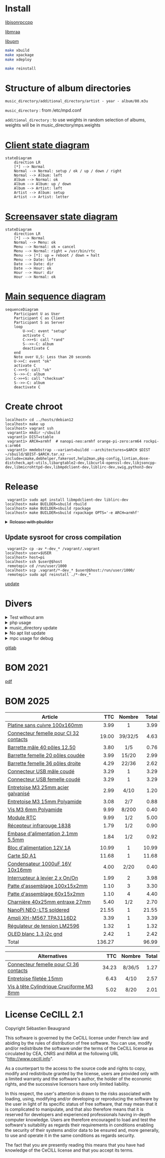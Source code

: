 # Install
[libjsonrpccpp](../libjsonrpccpp/README.md)

[libmraa](../libmraa/README.md)

[libupm](../libupm/README.md)
```sh
make xbuild
make xpackage
make xdeploy
```
```sh
make reinstall
```

# Structure of album directories
`music_directory/additional_directory/artist - year - album/00.m3u`

`music_directory` :
from /etc/mpd.conf

`additional_directory` :
to use weights in random selection of albums,
weights will be in music_directory/mps.weights

# [Client state diagram](README-0.md)
```mermaid
stateDiagram
    direction LR
    [*] --> Normal
    Normal --> Normal: setup / ok / up / down / right
    Normal --> Album: left
    Album --> Normal: ok
    Album --> Album: up / down
    Album --> Artist: left
    Artist --> Album: setup
    Artist --> Artist: letter
```

# [Screensaver state diagram](README-0.md)
```mermaid
stateDiagram
    direction LR
    [*] --> Normal
    Normal --> Menu: ok
    Menu --> Normal: ok = cancel
    Menu --> Normal: right = /usr/bin/rtc
    Menu --> [*]: up = reboot / down = halt
    Menu --> Date: left
    Date --> Date: dir
    Date --> Hour: ok
    Hour --> Hour: dir
    Hour --> Normal: ok
```

# [Main sequence diagram](README-0.md)
```mermaid
sequenceDiagram
    Participant U as User
    Participant C as Client
    Participant S as Server
    loop
        U->>C: event "setup"
        activate C
        C->>+S: call "rand"
        S-->>-C: album
        deactivate C
    end
    Note over U,S: Less than 20 seconds
    U->>C: event "ok"
    activate C
    C->>+S: call "ok"
    S-->>-C: album
    C->>+S: call "checksum"
    S-->>-C: album
    deactivate C
```

# Create chroot

```console
localhost> cd ../hosts/debian12
localhost> make up
localhost> vagrant ssh
 vagrant1> mkdir ~/sbuild
 vagrant1> DIST=stable
 vagrant1> ARCH=armhf  # nanopi-neo:armhf orange-pi-zero:arm64 rockpi-s:arm64
 vagrant1> mmdebstrap --variant=buildd --architectures=$ARCH $DIST ~/sbuild/$DIST-$ARCH.tar.xz --include=cmake,debhelper,fakeroot,help2man,pkg-config,lintian,dose-distcheck,apt-utils,libargtable2-dev,libcurl4-openssl-dev,libjsoncpp-dev,libmicrohttpd-dev,libmpdclient-dev,liblirc-dev,swig,python3-dev
```

# Release

```console
 vagrant1> sudo apt install libmpdclient-dev liblirc-dev
localhost> make BUILDER=sbuild rbuild
localhost> make BUILDER=sbuild rpackage
localhost> make BUILDER=sbuild rxpackage OPTS='-e ARCH=armhf'
```

<details>
  <summary><s>Release with pbuilder</s></summary>

  ```console
  localhost> cd ../hosts/debian12
  localhost> vagrant ssh
   vagrant1> cd ~/pbuilder/*_result
   vagrant1> python3 -m http.server
   vagrant2> sudo apt install libmpdclient-dev liblirc-dev
   vagrant2> cd ~/pbuilder/*_result
   vagrant2> pbuilder-dist bookworm armhf update --extrapackages 'libmpdclient-dev liblircclient-dev' --allow-untrusted --othermirror 'deb [allow-insecure=yes] http://localhost:8000/ ./'

  localhost> sudo apt install libmpdclient-dev liblirc-dev
  localhost> make BUILDER=pbuilder build
  localhost> make BUILDER=pbuilder package

  localhost> make BUILDER=pbuilder rbuild
  localhost> make BUILDER=pbuilder rpackage
  localhost> make BUILDER=pbuilder rxpackage OPTS='-e ARCH=armhf'
   vagrant2> cp -av libmraa2_2.2.0-1_armhf.deb libupm-lcd2_2.0.0-1_armhf.deb libjsonrpccpp-client0_1.4.1-1.0_armhf.deb libjsonrpccpp-common0_1.4.1-1.0_armhf.deb libjsonrpccpp-server0_1.4.1-1.0_armhf.deb mps_1.0.0_armhf.deb /vagrant/.vagrant
  localhost> user=$USER
  localhost> host=pi
  localhost> scp .vagrant/*.deb $user@$host:/tmp/
  localhost> ssh $user@$host
   remotepi> cd /tmp
   remotepi> sudo apt reinstall ./*.deb
  ```
</details>

## Update sysroot for cross compilation
```console
 vagrant2> cp -av *-dev_* /vagrant/.vagrant
localhost> user=$USER
localhost> host=pi
localhost> ssh $user@$host
 remotepi> cd /run/user/1000
localhost> scp .vagrant/*-dev_* $user@$host:/run/user/1000/
 remotepi> sudo apt reinstall ./*-dev_*
```
[update](../libjsonrpccpp/README.md#sysroot-installation)

# Divers

<details>
  <summary>Test without arm</summary>

  ```console
  terminal1> make build
  terminal1> make server
  terminal2> make client  # KEY_SETUP, KEY_OK, ...
  terminal3> make dir path=
  terminal3> ./client.py
  terminal3> ./client.py [method]  # rand, ok, ...
  terminal3> ./client.py quit
  ```
</details>

<details>
  <summary>php usage</summary>

  ```console
  terminal1> make tunnel
  terminal2> make php
  ```
</details>

<details>
  <summary>music_directory update</summary>

  ```sh
  mpc update
  rm mps.list
  sudo systemctl restart mpserver
  ```
</details>

<details>
  <summary>No apt list update</summary>

  ```sh
  sudo mv /etc/apt/apt.conf.d/02-armbian-postupdate ~/
  ```
</details>

<details>
  <summary>mpc usage for debug</summary>

  ```sh
  mpc --host=/run/mpd.sock clear
  mpc --host=/run/mpd.sock load 'music_directory/.../00.m3u'
  mpc --host=/run/mpd.sock play
  ```
</details>

[gitlab](../hosts/gitlab/README.md)

# BOM 2021
[pdf](http://beaugrand.chez.com/pdf/remoteControl.pdf)

# BOM 2025
|Article|TTC|Nombre|Total|
|-------------------------------------------------------------------------------------------------------------|-----:|:-----:|-----:|
|[Platine sans cuivre 100x160mm](https://www.conrad.fr/fr/search.html?search=529569)                          |  3.99|1      |  3.99|
|[Connecteur femelle pour CI 32 contacts](https://fr.rs-online.com/web/p/connecteurs-femelles-pour-ci/1803928)| 19.00|39/32/5|  4.63|
|[Barrette mâle 40 pôles 12.50](https://www.conrad.fr/fr/search.html?search=1390110)                          |  3.80|1/5    |  0.76|
|[Barrette femelle 20 pôles coudée](https://www.conrad.fr/fr/search.html?search=1560681)                      |  3.99|15/20  |  2.99|
|[Barrette femelle 36 pôles droite](https://www.conrad.fr/fr/search.html?search=1560794)                      |  4.29|22/36  |  2.62|
|[Connecteur USB mâle coudé](https://www.conrad.fr/fr/search.html?search=1567163)                             |  3.29|1      |  3.29|
|[Connecteur USB femelle coudé](https://www.conrad.fr/fr/search.html?search=1567164)                          |  3.29|1      |  3.29|
|[Entretoise M3 25mm acier galvanisé](https://www.conrad.fr/fr/search.html?search=521678)                     |  2.99|4/10   |  1.20|
|[Entretoise M3 15mm Polyamide](https://www.conrad.fr/fr/search.html?search=2163259)                          |  3.08|2/7    |  0.88|
|[Vis M3 6mm Polyamide](https://www.conrad.fr/fr/search.html?search=1817006)                                  |  9.99|8/200  |  0.40|
|[Module RTC](https://www.conrad.fr/fr/search.html?search=2481842)                                            |  9.99|1/2    |  5.00|
|[Récepteur infrarouge 1838](https://www.conrad.fr/fr/search.html?search=1572283)                             |  1.79|1/2    |  0.90|
|[Embase d'alimentation 2.1mm 5.5mm](https://www.conrad.fr/fr/search.html?search=735754)                      |  1.84|1/2    |  0.92|
|[Bloc d'alimentation 12V 1A](https://www.conrad.fr/fr/search.html?search=3397133)                            | 10.99|1      | 10.99|
|[Carte SD A1](https://fr.rs-online.com/web/p/cartes-sd/2836581)                                              | 11.68|1      | 11.68|
|[Condensateur 1000uF 16V 10x16mm](https://www.conrad.fr/fr/search.html?search=443933)                        |  4.00|2/20   |  0.40|
|[Interrupteur à levier 2 x On/On](https://www.conrad.fr/fr/search.html?search=1589399)                       |  1.99|2      |  3.98|
|[Patte d'assemblage 100x15x2mm](https://www.bricorama.fr/search?q=3274590517126)                             |  1.10|3      |  3.30|
|[Patte d'assemblage 60x15x2mm](https://www.bricorama.fr/search?q=3274590517102)                              |  1.10|4      |  4.40|
|[Charnière 40x25mm entraxe 27mm](https://www.bricorama.fr/search?q=3505391042136)                            |  5.40|1/2    |  2.70|
|[NanoPi NEO-LTS soldered](https://fr.aliexpress.com/item/1005005383857521.html)                              | 21.55|1      | 21.55|
|[Ampli XH-M567 TPA3116D2](https://fr.aliexpress.com/item/1005004830515523.html)                              |  3.39|1      |  3.39|
|[Régulateur de tension LM2596](https://fr.aliexpress.com/item/1005005970782265.html)                         |  1.32|1      |  1.32|
|[OLED blanc 1.3 i2c gnd](https://fr.aliexpress.com/item/1005006862867338.html)                               |  2.42|1      |  2.42|
|Total                                                                                                        |136.27|       | 96.99|

|Alternatives|TTC|Nombre|Total|
|-------------------------------------------------------------------------------------------------------------|-----:|:-----:|-----:|
|[Connecteur femelle pour CI 36 contacts](https://fr.rs-online.com/web/p/connecteurs-femelles-pour-ci/5490026)| 34.23|8/36/5 |  1.27|
|[Entretoise filetée 15mm](https://fr.rs-online.com/web/p/entretoises-filetees/1026378)                       |  6.43|4/10   |  2.57|
|[Vis à tête Cylindrique Cruciforme M3 8mm](https://fr.rs-online.com/web/p/vis-a-metaux/1854437)              |  5.02|8/20   |  2.01|

# License CeCILL 2.1

Copyright Sébastien Beaugrand

This software is governed by the CeCILL license under French law and
abiding by the rules of distribution of free software. You can use,
modify and/or redistribute the software under the terms of the CeCILL
license as circulated by CEA, CNRS and INRIA at the following URL
"http://www.cecill.info".

As a counterpart to the access to the source code and rights to copy,
modify and redistribute granted by the license, users are provided only
with a limited warranty and the software's author, the holder of the
economic rights, and the successive licensors have only limited
liability.

In this respect, the user's attention is drawn to the risks associated
with loading, using, modifying and/or developing or reproducing the
software by the user in light of its specific status of free software,
that may mean that it is complicated to manipulate, and that also
therefore means that it is reserved for developers and experienced
professionals having in-depth computer knowledge. Users are therefore
encouraged to load and test the software's suitability as regards their
requirements in conditions enabling the security of their systems and/or
data to be ensured and, more generally, to use and operate it in the
same conditions as regards security.

The fact that you are presently reading this means that you have had
knowledge of the CeCILL license and that you accept its terms.
